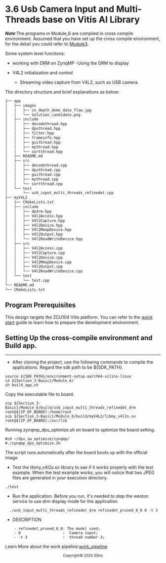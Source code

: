 # 3.6 Usb Camera Input and Multi-Threads base on Vitis AI Library

***Note***:The programs in Module_6 are compiled in cross compile environment. Assumed that you have set up the cross compile environment, for the detail you could refer to [Module3](../Module_3/README.md).

Some system level functions:
- working with DRM on ZynqMP
    -Using the DRM to display

- V4L2 initialization and control
    - Streaming video capture from V4L2, such as USB camera.

The directory structure and brief explanations as below:
```bash
├── app
│   ├── images
│   │   ├── in_depth_demo_data_flow.jpg
│   │   └── Solution_candidate.png
│   ├── include
│   │   ├── decodethread.hpp
│   │   ├── dputhread.hpp
│   │   ├── filter.hpp
│   │   ├── frameinfo.hpp
│   │   ├── guithread.hpp
│   │   ├── mythread.hpp
│   │   └── sortthread.hpp
│   ├── README.md
│   ├── src
│   │   ├── decodethread.cpp
│   │   ├── dputhread.cpp
│   │   ├── guithread.cpp
│   │   ├── mythread.cpp
│   │   └── sortthread.cpp
│   └── test
│       └── usb_input_multi_threads_refinedet.cpp 
├── myV4L2
│   ├── CMakeLists.txt
│   ├── include
│   │   ├── dpdrm.hpp
│   │   ├── V4l2Access.hpp
│   │   ├── V4l2Capture.hpp
│   │   ├── V4l2Device.hpp
│   │   ├── V4l2MmapDevice.hpp
│   │   ├── V4l2Output.hpp
│   │   └── V4l2ReadWriteDevice.hpp
│   ├── src
│   │   ├── V4l2Access.cpp
│   │   ├── V4l2Capture.cpp
│   │   ├── V4l2Device.cpp
│   │   ├── V4l2MmapDevice.cpp
│   │   ├── V4l2Output.cpp
│   │   └── V4l2ReadWriteDevice.cpp
│   └── test
│       └── test.cpp
└── README.md
└── CMakeLists.txt

```
## Program Prerequisites
This design targets the ZCU104 Vitis platform. You can refer to the [quick start](https://github.com/Xilinx/Vitis-AI/tree/master/Vitis-AI-Library#quick-start-for-edge) guide to learn how to prepare the development environment.


## Setting Up the cross-compile environment and Build app.
---

- After cloning the project, use the following commands to compile the applications. Regard the sdk path to be ${SDK_PATH}.


```
source ${SDK_PATH}/environment-setup-aarch64-xilinx-linux
cd ${Section_3-Basic}/Module_6/
sh build_app.sh
```
Copy the executable file to board.

```
scp ${Section_3-Basic}/Module_6/build/usb_input_multi_threads_refinedet_drm root@$[IP_OF_BOARD]:/home/root
scp ${Section_3-Basic}/Module_6/build/myV4L2/libmy_v4l2s.so root@$[IP_OF_BOARD]:/usr/lib
```
Running zynqmp_dpu_optimize.sh on board to optimize the board setting.
```
#cd ~/dpu_sw_optimize/zynqmp/
#./zynqmp_dpu_optimize.sh
```
The script runs automatically after the board boots up with the official image
- Test the libmy_v4l2s.so library to see if it works properly with the test example. When the test example works, you will notice that two JPEG files are generated in your execution directory.
```
./test
```


- Run the application.
 Before you run, it's needed to stop the weston service to use drm display mode for the application.
```
  ./usb_input_multi_threads_refinedet_drm refinedet_pruned_0_8 0 -t 3
```
- DESCRIPTION
```
    - refinedet_pruned_0_8: The model used;
    - 0                   :  Camera input;
    - -t 3                :  thread number 3;

```


Learn More about the work pipeline:[work_pipeline](app/README.md)
<p align="center"><sup>Copyright&copy; 2020 Xilinx</sup></p>

